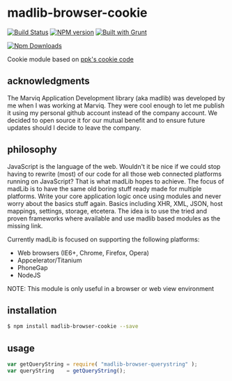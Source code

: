 # madlib-browser-cookie
[![Build Status](https://travis-ci.org/Qwerios/madlib-browser-cookie.svg?branch=master)](https://travis-ci.org/Qwerios/madlib-browser-cookie)  [![NPM version](https://badge.fury.io/js/madlib-browser-cookie.png)](http://badge.fury.io/js/grunt-jsdoc) [![Built with Grunt](https://cdn.gruntjs.com/builtwith.png)](http://gruntjs.com/)

[![Npm Downloads](https://nodei.co/npm/madlib-browser-cookie.png?downloads=true&stars=true)](https://nodei.co/npm/madlib-browser-cookie.png?downloads=true&stars=true)

Cookie module based on [ppk's cookie code](http://www.quirksmode.org/js/cookies.html)


## acknowledgments
The Marviq Application Development library (aka madlib) was developed by me when I was working at Marviq. They were cool enough to let me publish it using my personal github account instead of the company account. We decided to open source it for our mutual benefit and to ensure future updates should I decide to leave the company.


## philosophy
JavaScript is the language of the web. Wouldn't it be nice if we could stop having to rewrite (most) of our code for all those web connected platforms running on JavaScript? That is what madLib hopes to achieve. The focus of madLib is to have the same old boring stuff ready made for multiple platforms. Write your core application logic once using modules and never worry about the basics stuff again. Basics including XHR, XML, JSON, host mappings, settings, storage, etcetera. The idea is to use the tried and proven frameworks where available and use madlib based modules as the missing link.

Currently madLib is focused on supporting the following platforms:

* Web browsers (IE6+, Chrome, Firefox, Opera)
* Appcelerator/Titanium
* PhoneGap
* NodeJS

NOTE: This module is only useful in a browser or web view environment

## installation
```bash
$ npm install madlib-browser-cookie --save
```

## usage
```javascript
var getQueryString = require( "madlib-browser-querystring" );
var queryString    = getQueryString();
```